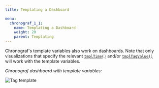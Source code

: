 ```yaml
---
title: Templating a Dashboard

menu:
  chronograf_1_1:
    name: Templating a Dashboard
    weight: 20
    parent: Templating
---
```


Chronograf's template variables also work on dashboards.
Note that only visualizations that specify the relevant [`tmplTime()`](/chronograf/v1.1/templating/template_time_range/) and/or
[`tmplTagValue()`](/chronograf/v1.1/templating/template_tag_values/) will work with the template variables.

*Chronograf dashboard with template variables:*

![Tag template](/img/chronograf/v0.11/template-dashboard.gif)
